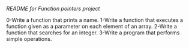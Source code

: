 *README for Function pointers project*

0-Write a function that prints a name.
1-Write a function that executes a function given as a parameter on each element of an array.
2-Write a function that searches for an integer.
3-Write a program that performs simple operations.